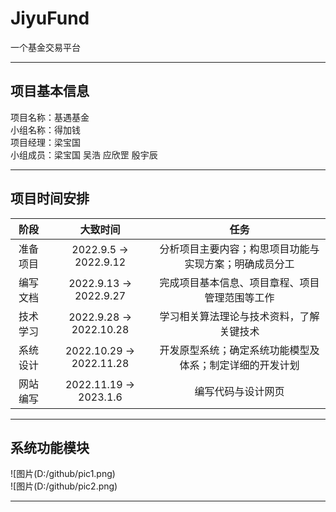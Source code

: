 # JiyuFund
一个基金交易平台  
___
## 项目基本信息
项目名称：基遇基金    
小组名称：得加钱  
项目经理：梁宝国  
小组成员：梁宝国 吴浩 应欣罡 殷宇辰  
___
## 项目时间安排
| 阶段 | 大致时间 | 任务 |
| :----: | :----: | :----: |
| 准备项目 | 2022.9.5 -> 2022.9.12 | 分析项目主要内容；构思项目功能与实现方案；明确成员分工 |
| 编写文档 | 2022.9.13 -> 2022.9.27 | 完成项目基本信息、项目章程、项目管理范围等工作 |
| 技术学习 | 2022.9.28 -> 2022.10.28 | 学习相关算法理论与技术资料，了解关键技术 |
| 系统设计 | 2022.10.29 -> 2022.11.28 | 开发原型系统；确定系统功能模型及体系；制定详细的开发计划 |
| 网站编写 | 2022.11.19 -> 2023.1.6 | 编写代码与设计网页 |
___
## 系统功能模块
![图片(D:/github/pic1.png)  
![图片(D:/github/pic2.png)  
___


